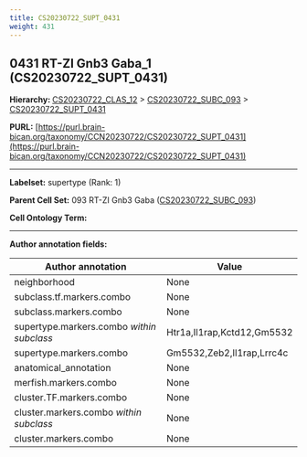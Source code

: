 ```yaml
---
title: CS20230722_SUPT_0431
weight: 431
---
```

## 0431 RT-ZI Gnb3 Gaba_1 (CS20230722_SUPT_0431)
<b>Hierarchy: </b>
[CS20230722_CLAS_12](../CS20230722_CLAS_12) >
[CS20230722_SUBC_093](../CS20230722_SUBC_093) >
[CS20230722_SUPT_0431](../CS20230722_SUPT_0431)

**PURL:** [https://purl.brain-bican.org/taxonomy/CCN20230722/CS20230722_SUPT_0431](https://purl.brain-bican.org/taxonomy/CCN20230722/CS20230722_SUPT_0431)

---


**Labelset:** supertype (Rank: 1)

**Parent Cell Set:** 093 RT-ZI Gnb3 Gaba ([CS20230722_SUBC_093](../CS20230722_SUBC_093))



**Cell Ontology Term:** 

[MARKER GENES.]: #


---

[TRANSFERRED ANNOTATIONS.]: #


[AUTHOR ANNOTATION FIELDS.]: #


**Author annotation fields:**

| Author annotation | Value |
|-------------------|-------|
|neighborhood|None|
|subclass.tf.markers.combo|None|
|subclass.markers.combo|None|
|supertype.markers.combo _within subclass_|Htr1a,Il1rap,Kctd12,Gm5532|
|supertype.markers.combo|Gm5532,Zeb2,Il1rap,Lrrc4c|
|anatomical_annotation|None|
|merfish.markers.combo|None|
|cluster.TF.markers.combo|None|
|cluster.markers.combo _within subclass_|None|
|cluster.markers.combo|None|
